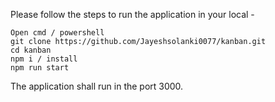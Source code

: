 

Please follow the steps to run the application in your local -

    Open cmd / powershell
    git clone https://github.com/Jayeshsolanki0077/kanban.git
    cd kanban
    npm i / install
    npm run start

The application shall run in the port 3000.
